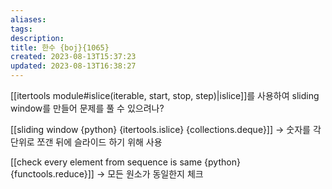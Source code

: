 ```yaml
---
aliases: 
tags: 
description:
title: 한수 {boj}{1065}
created: 2023-08-13T15:37:23
updated: 2023-08-13T16:38:27
---
```

[[itertools module#islice(iterable, start, stop, step)|islice]]를 사용하여 sliding window를 만들어 문제를 풀 수 있으려나?

[[sliding window {python} {itertools.islice} {collections.deque}]] → 숫자를 각 단위로 쪼갠 뒤에 슬라이드 하기 위해 사용

[[check every element from sequence is same {python} {functools.reduce}]] → 모든 원소가 동일한지 체크
